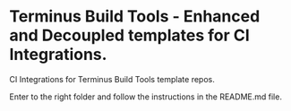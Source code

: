 # Terminus Build Tools - Enhanced and Decoupled templates for CI Integrations.

CI Integrations for Terminus Build Tools template repos.

Enter to the right folder and follow the instructions in the README.md file.
